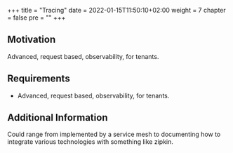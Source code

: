 +++
title = "Tracing"
date = 2022-01-15T11:50:10+02:00
weight = 7
chapter = false
pre = "<b></b>"
+++

## Motivation
Advanced, request based, observability, for tenants.

## Requirements
* Advanced, request based, observability, for tenants.

## Additional Information
Could range from implemented by a service mesh to documenting how to integrate various technologies with something like zipkin.


